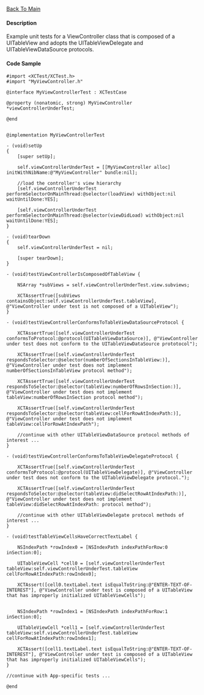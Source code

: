 [Back To Main](https://github.com/ccabanero/ios-unit-testing-patterns) 

#### Description
Example unit tests for a ViewController class that is composed of a UITableView and adopts the UITableViewDelegate and UITableViewDataSource protocols.

#### Code Sample
	#import <XCTest/XCTest.h>
	#import "MyViewController.h"
	
	@interface MyViewControllerTest : XCTestCase
	
	@property (nonatomic, strong) MyViewController *viewControllerUnderTest;
	
	@end
	
	
	@implementation MyViewControllerTest
	
	- (void)setUp
	{
	    [super setUp];
	    
	    self.viewControllerUnderTest = [[MyViewController alloc] initWithNibName:@"MyViewController" bundle:nil];
	    
	    //load the controller's view hierarchy
	    [self.viewControllerUnderTest performSelectorOnMainThread:@selector(loadView) withObject:nil waitUntilDone:YES];
	    
	    [self.viewControllerUnderTest performSelectorOnMainThread:@selector(viewDidLoad) withObject:nil waitUntilDone:YES];
	}
	
	- (void)tearDown
	{
	    self.viewControllerUnderTest = nil;
	    
	    [super tearDown];
	}
	
	- (void)testViewControllerIsComposedOfTableView {
	    
	    NSArray *subViews = self.viewControllerUnderTest.view.subviews;
	    
	    XCTAssertTrue([subViews containsObject:self.viewControllerUnderTest.tableView], @"ViewController under test is not composed of a UITableView");
	}
	
	- (void)testViewControllerConformsToTableViewDataSourceProtocol {
	    
	    XCTAssertTrue([self.viewControllerUnderTest conformsToProtocol:@protocol(UITableViewDataSource)], @"ViewController under test does not conform to the UITableViewDataSource prototocol");
	    
	    XCTAssertTrue([self.viewControllerUnderTest respondsToSelector:@selector(numberOfSectionsInTableView:)], @"ViewController under test does not implement numberOfSectionsInTableView protocol method");
	    
	    XCTAssertTrue([self.viewControllerUnderTest respondsToSelector:@selector(tableView:numberOfRowsInSection:)], @"ViewController under test does not implement tableView:numberOfRowsInSection protocol method");
	    
	    XCTAssertTrue([self.viewControllerUnderTest respondsToSelector:@selector(tableView:cellForRowAtIndexPath:)], @"ViewController under test does not implement tableView:cellForRowAtIndexPath");
	    
	    //continue with other UITableViewDataSource protocol methods of interest ...
	}

	- (void)testViewControllerConformsToTableViewDelegateProtocol {
	    
	    XCTAssertTrue([self.viewControllerUnderTest conformsToProtocol:@protocol(UITableViewDelegate)], @"ViewController under test does not conform to the UITableViewDelegate protocol.");
	    
	    XCTAssertTrue([self.viewControllerUnderTest respondsToSelector:@selector(tableView:didSelectRowAtIndexPath:)], @"ViewController under test does not implement tableView:didSelectRowAtIndexPath: protocol method");
	    
	    //continue with other UITableViewDelegate protocol methods of interest ...
	}
	
	- (void)testTableViewCellsHaveCorrectTextLabel {
	    
	    NSIndexPath *rowIndex0 = [NSIndexPath indexPathForRow:0 inSection:0];
	    
	    UITableViewCell *cell0 = [self.viewControllerUnderTest tableView:self.viewControllerUnderTest.tableView cellForRowAtIndexPath:rowIndex0];
	    
	    XCTAssert([cell0.textLabel.text isEqualToString:@"ENTER-TEXT-OF-INTEREST"], @"ViewController under test is composed of a UITableView that has improperly initialized UITableViewCells");
	    
	    
	    NSIndexPath *rowIndex1 = [NSIndexPath indexPathForRow:1 inSection:0];
	    
	    UITableViewCell *cell1 = [self.viewControllerUnderTest tableView:self.viewControllerUnderTest.tableView cellForRowAtIndexPath:rowIndex1];
	    
	    XCTAssert([cell1.textLabel.text isEqualToString:@"ENTER-TEXT-OF-INTEREST"], @"ViewController under test is composed of a UITableView that has improperly initialized UITableViewCells");
	}
	
	//continue with App-specific tests ...
	
	@end